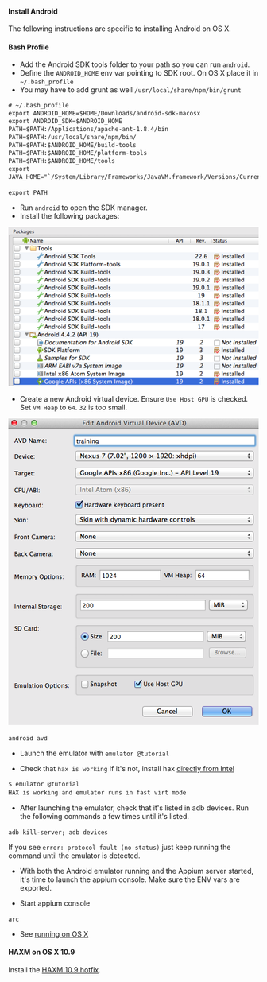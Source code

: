 #### Install Android

The following instructions are specific to installing Android on OS X.

#### Bash Profile

- Add the Android SDK tools folder to your path so you can run `android`.
- Define the `ANDROID_HOME` env var pointing to SDK root. On OS X place it in
`~/.bash_profile`
- You may have to add grunt as well `/usr/local/share/npm/bin/grunt`

```
# ~/.bash_profile
export ANDROID_HOME=$HOME/Downloads/android-sdk-macosx
export ANDROID_SDK=$ANDROID_HOME
PATH=$PATH:/Applications/apache-ant-1.8.4/bin
PATH=$PATH:/usr/local/share/npm/bin/
PATH=$PATH:$ANDROID_HOME/build-tools
PATH=$PATH:$ANDROID_HOME/platform-tools
PATH=$PATH:$ANDROID_HOME/tools
export JAVA_HOME="`/System/Library/Frameworks/JavaVM.framework/Versions/Current/Commands/java_home`"

export PATH
```

- Run `android` to open the SDK manager.
- Install the following packages:

![](android_sdk_manager.png)

- Create a new Android virtual device.
Ensure `Use Host GPU` is checked.
Set `VM Heap` to `64`. `32` is too small.

![](avd_settings.png)

`android avd`

- Launch the emulator with `emulator @tutorial`

- Check that `hax is working` If it's not, install hax
[directly from Intel](http://software.intel.com/en-us/articles/intel-hardware-accelerated-execution-manager)

```bash
$ emulator @tutorial
HAX is working and emulator runs in fast virt mode
```

- After launching the emulator, check that it's listed in adb devices. Run
the following commands a few times until it's listed.

`adb kill-server; adb devices`

If you see `error: protocol fault (no status)` just keep running the command
until the emulator is detected.

- With both the Android emulator running and the Appium server started,
it's time to launch the appium console. Make sure the ENV vars are exported.

- Start appium console

`arc`

- See [running on OS X](https://github.com/appium/appium/blob/master/docs/running-on-osx.md)

#### HAXM on OS X 10.9

Install the [HAXM 10.9 hotfix](http://software.intel.com/en-us/articles/intel-hardware-accelerated-execution-manager-end-user-license-agreement-macos-hotfix).